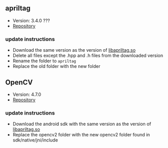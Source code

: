 ## apriltag

- Version: 3.4.0 ???
- [Repository](https://github.com/AprilRobotics/apriltag/releases)

### update instructions

- Download the same version as the version
  of [libapriltag.so](../../../../../build/intermediates/merged_native_libs/debug/out/lib/armeabi-v7a/libapriltag.so)
- Delete all files except the .hpp and .h files from the downloaded version
- Rename the folder to `apriltag`
- Replace the old folder with the new folder

## OpenCV

- Version: 4.7.0
- [Repository](https://github.com/opencv/opencv/releases)

### update instructions

- Download the android sdk with the same version as the version
  of [libapriltag.so](../../../../../build/intermediates/merged_native_libs/debug/out/lib/armeabi-v7a/libopencv_java4.so)
- Replace the opencv2 folder with the new opencv2 folder found in sdk/native/jni/include